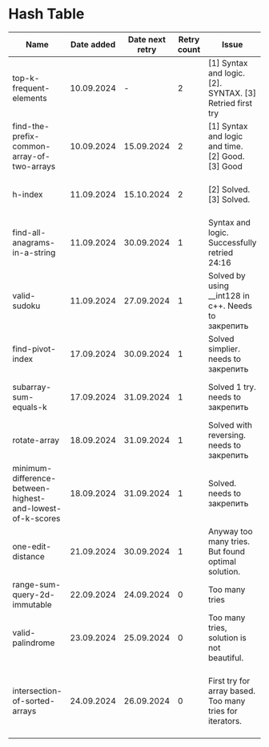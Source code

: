 # Hash Table

| Name                                                      | Date added | Date next retry | Retry count | Issue                                                    | Description                                                                                                                             |
|-----------------------------------------------------------|------------|-----------------|-------------|----------------------------------------------------------|-----------------------------------------------------------------------------------------------------------------------------------------|
| top-k-frequent-elements                                   | 10.09.2024 | -               | 2           | [1] Syntax and logic. [2]. SYNTAX. [3] Retried first try | Finally retried with no issues                                                                                                          |
| find-the-prefix-common-array-of-two-arrays                | 10.09.2024 | 15.09.2024      | 2           | [1] Syntax and logic and time. [2] Good. [3] Good        | Good.                                                                                                                                   |
| h-index                                                   | 11.09.2024 | 15.10.2024      | 2           | [2] Solved. [3] Solved.                                  | Solved, too many syntax errors.                                                                                                         |
| find-all-anagrams-in-a-string                             | 11.09.2024 | 30.09.2024      | 1           | Syntax and logic. Successfully retried 24:16             | One more retry to make it faster                                                                                                        |
| valid-sudoku                                              | 11.09.2024 | 27.09.2024      | 1           | Solved by using __int128 in c++. Needs to закрепить      | Solve first try using c++                                                                                                               |
| find-pivot-index                                          | 17.09.2024 | 30.09.2024      | 1           | Solved simplier. needs to закрепить                      | Solved without using prefix array                                                                                                       |
| subarray-sum-equals-k                                     | 17.09.2024 | 31.09.2024      | 1           | Solved 1 try.       needs to закрепить                   | Solved and good explanation is written.                                                                                                 |                                        
| rotate-array                                              | 18.09.2024 | 31.09.2024      | 1           | Solved with reversing. needs to закрепить                | Solved by not coping an array                                                                                                           |
| minimum-difference-between-highest-and-lowest-of-k-scores | 18.09.2024 | 31.09.2024      | 1           | Solved. needs to закрепить                               | Solved.                                                                                                                                 |
| one-edit-distance                                         | 21.09.2024 | 30.09.2024      | 1           | Anyway too many tries. But found optimal solution.       | Solve first try with simplified way                                                                                                     |
| range-sum-query-2d-immutable                              | 22.09.2024 | 24.09.2024      | 0           | Too many tries                                           | Solved, but we need to do 1try.                                                                                                         |
| valid-palindrome                                          | 23.09.2024 | 25.09.2024      | 0           | Too many tries, solution is not beautiful.               | Solve first try and simplify solution                                                                                                   |
| intersection-of-sorted-arrays                             | 24.09.2024 | 26.09.2024      | 0           | First try for array based. Too many tries for iterators. | Solve first try with iterators. More comments and no rush. [link](https://www.interviewbit.com/problems/intersection-of-sorted-arrays/) |
